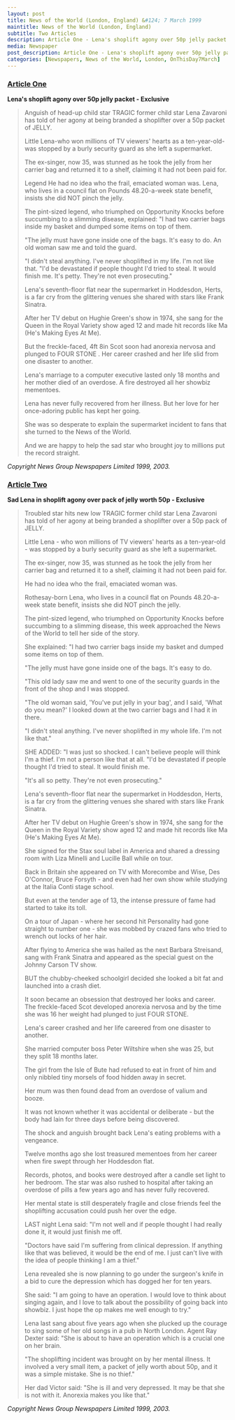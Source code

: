 ```yaml
---
layout: post
title: News of the World (London, England) &#124; 7 March 1999
maintitle: News of the World (London, England)
subtitle: Two Articles
description: Article One - Lena's shoplift agony over 50p jelly packet - Exclusive. Article Two - Sad Lena in shoplift agony over pack of jelly worth 50p - Exclusive.
media: Newspaper
post_description: Article One - Lena's shoplift agony over 50p jelly packet - Exclusive. Article Two - Sad Lena in shoplift agony over pack of jelly worth 50p - Exclusive.
categories: [Newspapers, News of the World, London, OnThisDay7March]
---
```


<h3 id="one"><a href="#one">Article One</a></h3>

**Lena's shoplift agony over 50p jelly packet - Exclusive**

> Anguish of head-up child star TRAGIC former child star Lena Zavaroni has told of her agony at being branded a shoplifter over a 50p packet of JELLY.
>
> Little Lena-who won millions of TV viewers' hearts as a ten-year-old-was stopped by a burly security guard as she left a supermarket.
>
> The ex-singer, now 35, was stunned as he took the jelly from her carrier bag and returned it to a shelf, claiming it had not been paid for.
>
> Legend He had no idea who the frail, emaciated woman was. Lena, who lives in a council flat on Pounds 48.20-a-week state benefit, insists she did NOT pinch the jelly.
>
> The pint-sized legend, who triumphed on Opportunity Knocks before succumbing to a slimming disease, explained: "I had two carrier bags inside my basket and dumped some items on top of them.
>
> "The jelly must have gone inside one of the bags. It's easy to do. An old woman saw me and told the guard.
>
> "I didn't steal anything. I've never shoplifted in my life. I'm not like that. "I'd be devastated if people thought I'd tried to steal. It would finish me. It's petty. They're not even prosecuting."
>
> Lena's seventh-floor flat near the supermarket in Hoddesdon, Herts, is a far cry from the glittering venues she shared with stars like Frank Sinatra.
>
> After her TV debut on Hughie Green's show in 1974, she sang for the Queen in the Royal Variety show aged 12 and made hit records like Ma (He's Making Eyes At Me).
>
> But the freckle-faced, 4ft 8in Scot soon had anorexia nervosa and plunged to FOUR STONE . Her career crashed and her life slid from one disaster to another.
>
> Lena's marriage to a computer executive lasted only 18 months and her mother died of an overdose. A fire destroyed all her showbiz mementoes.
>
> Lena has never fully recovered from her illness. But her love for her once-adoring public has kept her going.
>
> She was so desperate to explain the supermarket incident to fans that she turned to the News of the World.
>
> And we are happy to help the sad star who brought joy to millions put the record straight.

<cite>Copyright News Group Newspapers Limited 1999, 2003.</cite>

<h3 id="two"><a href="#two">Article Two</a></h3>

**Sad Lena in shoplift agony over pack of jelly worth 50p - Exclusive**

> Troubled star hits new low TRAGIC former child star Lena Zavaroni has told of her agony at being branded a shoplifter over a 50p pack of JELLY.
>
> Little Lena - who won millions of TV viewers' hearts as a ten-year-old - was stopped by a burly security guard as she left a supermarket.
>
> The ex-singer, now 35, was stunned as he took the jelly from her carrier bag and returned it to a shelf, claiming it had not been paid for.
>
> He had no idea who the frail, emaciated woman was.
>
> Rothesay-born Lena, who lives in a council flat on Pounds 48.20-a-week state benefit, insists she did NOT pinch the jelly.
>
> The pint-sized legend, who triumphed on Opportunity Knocks before succumbing to a slimming disease, this week approached the News of the World to tell her side of the story.
>
> She explained: "I had two carrier bags inside my basket and dumped some items on top of them.
>
> "The jelly must have gone inside one of the bags. It's easy to do.
>
> "This old lady saw me and went to one of the security guards in the front of the shop and I was stopped.
>
> "The old woman said, 'You've put jelly in your bag', and I said, 'What do you mean?' I looked down at the two carrier bags and I had it in there.
>
> "I didn't steal anything. I've never shoplifted in my whole life. I'm not like that."
>
> SHE ADDED: "I was just so shocked. I can't believe people will think I'm a thief. I'm not a person like that at all. "I'd be devastated if people thought I'd tried to steal. It would finish me.
>
> "It's all so petty. They're not even prosecuting."
>
> Lena's seventh-floor flat near the supermarket in Hoddesdon, Herts, is a far cry from the glittering venues she shared with stars like Frank Sinatra.
>
> After her TV debut on Hughie Green's show in 1974, she sang for the Queen in the Royal Variety show aged 12 and made hit records like Ma (He's Making Eyes At Me).
>
> She signed for the Stax soul label in America and shared a dressing room with Liza Minelli and Lucille Ball while on tour.
>
> Back in Britain she appeared on TV with Morecombe and Wise, Des O'Connor, Bruce Forsyth - and even had her own show while studying at the Italia Conti stage school.
>
> But even at the tender age of 13, the intense pressure of fame had started to take its toll.
>
> On a tour of Japan - where her second hit Personality had gone straight to number one - she was mobbed by crazed fans who tried to wrench out locks of her hair.
>
> After flying to America she was hailed as the next Barbara Streisand, sang with Frank Sinatra and appeared as the special guest on the Johnny Carson TV show.
>
> BUT the chubby-cheeked schoolgirl decided she looked a bit fat and launched into a crash diet.
>
> It soon became an obsession that destroyed her looks and career. The freckle-faced Scot developed anorexia nervosa and by the time she was 16 her weight had plunged to just FOUR STONE.
>
> Lena's career crashed and her life careered from one disaster to another.
>
> She married computer boss Peter Wiltshire when she was 25, but they split 18 months later.
>
> The girl from the Isle of Bute had refused to eat in front of him and only nibbled tiny morsels of food hidden away in secret.
>
> Her mum was then found dead from an overdose of valium and booze.
>
> It was not known whether it was accidental or deliberate - but the body had lain for three days before being discovered.
>
> The shock and anguish brought back Lena's eating problems with a vengeance.
>
> Twelve months ago she lost treasured mementoes from her career when fire swept through her Hoddesdon flat.
>
> Records, photos, and books were destroyed after a candle set light to her bedroom. The star was also rushed to hospital after taking an overdose of pills a few years ago and has never fully recovered.
>
> Her mental state is still desperately fragile and close friends feel the shoplifting accusation could push her over the edge.
>
> LAST night Lena said: "I'm not well and if people thought I had really done it, it would just finish me off.
>
> "Doctors have said I'm suffering from clinical depression. If anything like that was believed, it would be the end of me. I just can't live with the idea of people thinking I am a thief."
>
> Lena revealed she is now planning to go under the surgeon's knife in a bid to cure the depression which has dogged her for ten years.
>
> She said: "I am going to have an operation. I would love to think about singing again, and I love to talk about the possibility of going back into showbiz. I just hope the op makes me well enough to try."
>
> Lena last sang about five years ago when she plucked up the courage to sing some of her old songs in a pub in North London. Agent Ray Dexter said: "She is about to have an operation which is a crucial one on her brain.
>
> "The shoplifting incident was brought on by her mental illness. It involved a very small item, a packet of jelly worth about 50p, and it was a simple mistake. She is no thief."
>
> Her dad Victor said: "She is ill and very depressed. It may be that she is not with it. Anorexia makes you like that."

<cite>Copyright News Group Newspapers Limited 1999, 2003.</cite>

